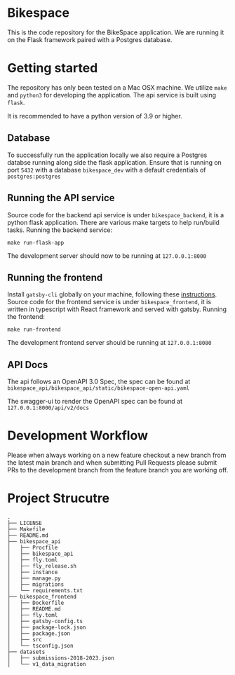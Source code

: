 # Bikespace 

This is the code repository for the BikeSpace application. We are running it on the Flask framework paired with a Postgres database.

# Getting started

The repository has only been tested on a Mac OSX machine. We utilize `make` and `python3` for developing the application.
The api service is built using `flask`.

It is recommended to have a python version of 3.9 or higher.

## Database

To successfully run the application locally we also require a Postgres databse running along side the flask application.
Ensure that is running on port `5432` with a database `bikespace_dev` with a default credentials of `postgres:postgres`

## Running the API service

Source code for the backend api service is under `bikespace_backend`, it is a python flask application.
There are various make targets to help run/build tasks.
Running the backend service:
```shell
make run-flask-app
```
The development server should now to be running at `127.0.0.1:8000`

## Running the frontend
Install `gatsby-cli` globally on your machine, following these [instructions](https://www.gatsbyjs.com/docs/tutorial/part-0/#gatsby-cli).
Source code for the frontend service is under `bikespace_frontend`, it is written in typescript with React framework and served with gatsby.
Running the frontend:
```shell
make run-frontend
```

The development frontend server should be running at `127.0.0.1:8080`

## API Docs

The api follows an OpenAPI 3.0 Spec, the spec can be found at `bikespace_api/bikespace_api/static/bikespace-open-api.yaml`

The swagger-ui to render the OpenAPI spec can be found at `127.0.0.1:8000/api/v2/docs`

# Development Workflow

Please when always working on a new feature checkout a new branch from the latest main branch and when submitting Pull Requests please submit PRs to the development branch from the feature branch you are working off.

# Project Strucutre

```
.
├── LICENSE
├── Makefile
├── README.md
├── bikespace_api
│   ├── Procfile
│   ├── bikespace_api
│   ├── fly.toml
│   ├── fly_release.sh
│   ├── instance
│   ├── manage.py
│   ├── migrations
│   └── requirements.txt
├── bikespace_frontend
│   ├── Dockerfile
│   ├── README.md
│   ├── fly.toml
│   ├── gatsby-config.ts
│   ├── package-lock.json
│   ├── package.json
│   ├── src
│   └── tsconfig.json
├── datasets
│   ├── submissions-2018-2023.json
│   └── v1_data_migration
```